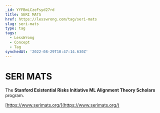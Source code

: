 ```yaml
---
_id: YYFBmLCzeFsyd27rd
title: SERI MATS
href: https://lesswrong.com/tag/seri-mats
slug: seri-mats
type: tag
tags:
  - LessWrong
  - Concept
  - Tag
synchedAt: '2022-08-29T10:47:14.630Z'
---
```

# SERI MATS

The **Stanford Existential Risks Initiative ML Alignment Theory Scholars** program.

[https://www.serimats.org/](https://www.serimats.org/)